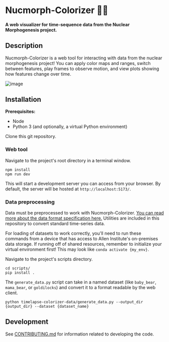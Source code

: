 # Nucmorph-Colorizer 🔬🎨

#### A web visualizer for time-sequence data from the Nuclear Morphogenesis project.

## Description

Nucmorph-Colorizer is a web tool for interacting with data from the nuclear morphogenesis project! You can apply color maps and ranges,
switch between features, play frames to observe motion, and view plots showing how features change over time.

![image](https://github.com/allen-cell-animated/nucmorph-colorizer/assets/30200665/d9d22cba-faa0-4366-a647-973bc2fce360)

## Installation

**Prerequisites:**

- Node
- Python 3 (and optionally, a virtual Python environment)

Clone this git repository.

### Web tool

Navigate to the project's root directory in a terminal window.

```
npm install
npm run dev
```

This will start a development server you can access from your browser. By default, the server will be hosted at `http://localhost:5173/`.

### Data preprocessing

Data must be preprocessed to work with Nucmorph-Colorizer. [You can read more about the data format specification here.](./scripts/timelapse-colorizer-data/generate_data.py) Utilities are included in this repository to convert standard time-series data.

For loading of datasets to work correctly, you'll need to run these commands from a device that has access to Allen Institute's on-premises data storage. If running off of shared resources, remember to initialize your virtual environment first! This may look like `conda activate {my_env}`.

Navigate to the project's scripts directory.

```
cd scripts/
pip install .
```

The `generate_data.py` script can take in a named dataset (like `baby_bear`, `mama_bear`, or `goldilocks`) and convert it to a format readable
by the web client.

```
python timelapse-colorizer-data/generate_data.py --output_dir {output_dir} --dataset {dataset_name}
```

## Development

See [CONTRIBUTING.md](CONTRIBUTING.md) for information related to developing the code.

